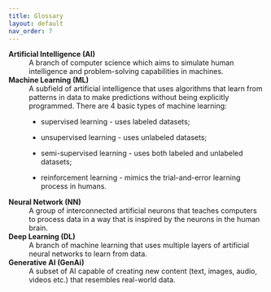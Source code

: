 ```yaml
---
title: Glossary
layout: default
nav_order: 7
---
```


<dl>
  <dt><strong>Artificial Intelligence (AI)</strong></dt>
  <dd>A branch of computer science which aims to simulate human intelligence and problem-solving capabilities in machines.</dd>
  <dt><strong>Machine Learning (ML)</strong></dt>
  <dd>A subfield of artificial intelligence that uses algorithms that learn from patterns in data to make predictions without being explicitly programmed. There are 4 basic types of machine learning:

  - supervised learning - uses labeled datasets;
   
  - unsupervised learning - uses unlabeled datasets;
  
  - semi-supervised learning - uses both labeled and unlabeled datasets;
  
  - reinforcement learning - mimics the trial-and-error learning process in humans.</dd>
  <dt><strong>Neural Network (NN)</strong></dt>
  <dd>A group of interconnected artificial neurons that teaches computers to process data in a way that is inspired by the neurons in the human brain.</dd>
  <dt><strong>Deep Learning (DL)</strong></dt>
  <dd>A branch of machine learning that uses multiple layers of artificial neural networks to learn from data.</dd>
  <dt><strong>Generative AI (GenAi)</strong><dt>
  <dd>A subset of AI capable of creating new content (text, images, audio, videos etc.) that resembles real-world data.</dd>
